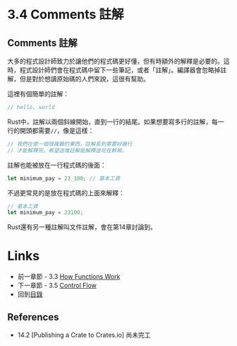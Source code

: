 # 3.4 Comments 註解

## Comments 註解
大多的程式設計師致力於讓他們的程式碼更好懂，但有時額外的解釋是必要的。這時，程式設計師們會在程式碼中留下一些筆記，或者「註解」。編譯器會忽略掉註解，但是對於想讀原始碼的人們來說，這很有幫助。

這裡有個簡單的註解：
``` rust
// hello, world
```
Rust中，註解以兩個斜線開始，直到一行的結尾。如果想要寫多行的註解，每一行的開頭都需要`//`，像是這樣：
``` rust
// 我們在做一個很複雜的東西，註解長到需要好幾行
// 才能解釋完。希望這堆註解能解釋這坨在幹嘛。
```
註解也能被放在一行程式碼的後面：
``` rust
let minimum_pay = 23_100; // 基本工資
```

不過更常見的是放在程式碼的上面來解釋：
``` rust
// 基本工資
let minimum_pay = 23100;
```

Rust還有另一種註解叫文件註解，會在第14章討論到。

# Links
- 前一章節 - 3.3 [How Functions Work](./function.md)
- 下一章節 - 3.5 [Control Flow](./flow.md)
- 回到[目錄](./../README.md)

## References
- 14.2 [Publishing a Crate to Crates.io] 尚未完工
